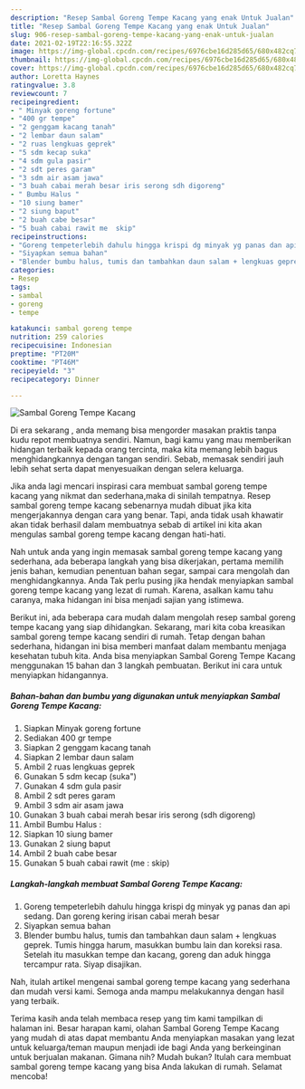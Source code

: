 ```yaml
---
description: "Resep Sambal Goreng Tempe Kacang yang enak Untuk Jualan"
title: "Resep Sambal Goreng Tempe Kacang yang enak Untuk Jualan"
slug: 906-resep-sambal-goreng-tempe-kacang-yang-enak-untuk-jualan
date: 2021-02-19T22:16:55.322Z
image: https://img-global.cpcdn.com/recipes/6976cbe16d285d65/680x482cq70/sambal-goreng-tempe-kacang-foto-resep-utama.jpg
thumbnail: https://img-global.cpcdn.com/recipes/6976cbe16d285d65/680x482cq70/sambal-goreng-tempe-kacang-foto-resep-utama.jpg
cover: https://img-global.cpcdn.com/recipes/6976cbe16d285d65/680x482cq70/sambal-goreng-tempe-kacang-foto-resep-utama.jpg
author: Loretta Haynes
ratingvalue: 3.8
reviewcount: 7
recipeingredient:
- " Minyak goreng fortune"
- "400 gr tempe"
- "2 genggam kacang tanah"
- "2 lembar daun salam"
- "2 ruas lengkuas geprek"
- "5 sdm kecap suka"
- "4 sdm gula pasir"
- "2 sdt peres garam"
- "3 sdm air asam jawa"
- "3 buah cabai merah besar iris serong sdh digoreng"
- " Bumbu Halus "
- "10 siung bamer"
- "2 siung baput"
- "2 buah cabe besar"
- "5 buah cabai rawit me  skip"
recipeinstructions:
- "Goreng tempeterlebih dahulu hingga krispi dg minyak yg panas dan api sedang. Dan goreng kering irisan cabai merah besar"
- "Siyapkan semua bahan"
- "Blender bumbu halus, tumis dan tambahkan daun salam + lengkuas geprek. Tumis hingga harum, masukkan bumbu lain dan koreksi rasa. Setelah itu masukkan tempe dan kacang, goreng dan aduk hingga tercampur rata. Siyap disajikan."
categories:
- Resep
tags:
- sambal
- goreng
- tempe

katakunci: sambal goreng tempe 
nutrition: 259 calories
recipecuisine: Indonesian
preptime: "PT20M"
cooktime: "PT46M"
recipeyield: "3"
recipecategory: Dinner

---
```



![Sambal Goreng Tempe Kacang](https://img-global.cpcdn.com/recipes/6976cbe16d285d65/680x482cq70/sambal-goreng-tempe-kacang-foto-resep-utama.jpg)

Di era  sekarang , anda memang bisa mengorder masakan praktis tanpa kudu repot membuatnya sendiri. Namun, bagi kamu yang mau memberikan hidangan terbaik kepada orang tercinta, maka kita memang lebih bagus menghidangkannya dengan tangan sendiri. Sebab, memasak sendiri jauh lebih sehat serta dapat menyesuaikan dengan selera keluarga.

Jika anda lagi mencari inspirasi cara membuat sambal goreng tempe kacang yang nikmat dan sederhana,maka di sinilah tempatnya. Resep sambal goreng tempe kacang  sebenarnya mudah dibuat jika kita mengerjakannya dengan cara yang benar. Tapi, anda tidak usah khawatir akan tidak berhasil dalam membuatnya 
sebab di artikel ini kita akan mengulas sambal goreng tempe kacang dengan hati-hati.  



Nah untuk anda yang ingin memasak sambal goreng tempe kacang yang sederhana, ada beberapa langkah yang bisa dikerjakan, pertama memilih jenis bahan, kemudian penentuan bahan segar, sampai cara mengolah dan menghidangkannya. Anda Tak perlu pusing jika hendak menyiapkan sambal goreng tempe kacang yang lezat di rumah. Karena, asalkan kamu  tahu caranya, maka hidangan ini bisa menjadi sajian yang istimewa.

Berikut ini, ada beberapa cara mudah dalam mengolah resep sambal goreng tempe kacang yang siap dihidangkan. Sekarang, mari kita coba kreasikan sambal goreng tempe kacang sendiri di rumah. Tetap dengan bahan sederhana, hidangan ini bisa memberi manfaat dalam membantu menjaga kesehatan tubuh kita. Anda bisa menyiapkan Sambal Goreng Tempe Kacang menggunakan 15 bahan dan 3 langkah pembuatan. Berikut ini cara untuk menyiapkan hidangannya.

<!--inarticleads1-->

##### Bahan-bahan dan bumbu yang digunakan untuk menyiapkan Sambal Goreng Tempe Kacang:

1. Siapkan  Minyak goreng fortune
1. Sediakan 400 gr tempe
1. Siapkan 2 genggam kacang tanah
1. Siapkan 2 lembar daun salam
1. Ambil 2 ruas lengkuas geprek
1. Gunakan 5 sdm kecap (suka&#34;)
1. Gunakan 4 sdm gula pasir
1. Ambil 2 sdt peres garam
1. Ambil 3 sdm air asam jawa
1. Gunakan 3 buah cabai merah besar iris serong (sdh digoreng)
1. Ambil  Bumbu Halus :
1. Siapkan 10 siung bamer
1. Gunakan 2 siung baput
1. Ambil 2 buah cabe besar
1. Gunakan 5 buah cabai rawit (me : skip)




<!--inarticleads2-->

##### Langkah-langkah membuat Sambal Goreng Tempe Kacang:

1. Goreng tempeterlebih dahulu hingga krispi dg minyak yg panas dan api sedang. Dan goreng kering irisan cabai merah besar
1. Siyapkan semua bahan
1. Blender bumbu halus, tumis dan tambahkan daun salam + lengkuas geprek. Tumis hingga harum, masukkan bumbu lain dan koreksi rasa. Setelah itu masukkan tempe dan kacang, goreng dan aduk hingga tercampur rata. Siyap disajikan.




Nah, itulah artikel mengenai  sambal goreng tempe kacang  yang sederhana dan mudah versi kami. Semoga anda mampu melakukannya dengan hasil yang terbaik. 

Terima kasih anda telah membaca resep yang tim kami tampilkan di halaman ini. Besar harapan kami, olahan  Sambal Goreng Tempe Kacang yang mudah di atas dapat membantu Anda menyiapkan masakan yang lezat untuk keluarga/teman maupun menjadi ide bagi Anda yang berkeinginan untuk berjualan makanan. Gimana nih? Mudah bukan? Itulah cara membuat sambal goreng tempe kacang yang bisa Anda lakukan di rumah. Selamat mencoba!

